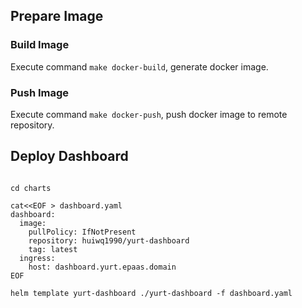 ## Prepare Image

### Build Image

Execute command `make docker-build`, generate docker image.

### Push Image

Execute command `make docker-push`, push docker image to remote repository.

## Deploy Dashboard

```shell

cd charts

cat<<EOF > dashboard.yaml
dashboard:
  image:
    pullPolicy: IfNotPresent
    repository: huiwq1990/yurt-dashboard
    tag: latest
  ingress:
    host: dashboard.yurt.epaas.domain
EOF

helm template yurt-dashboard ./yurt-dashboard -f dashboard.yaml
```
